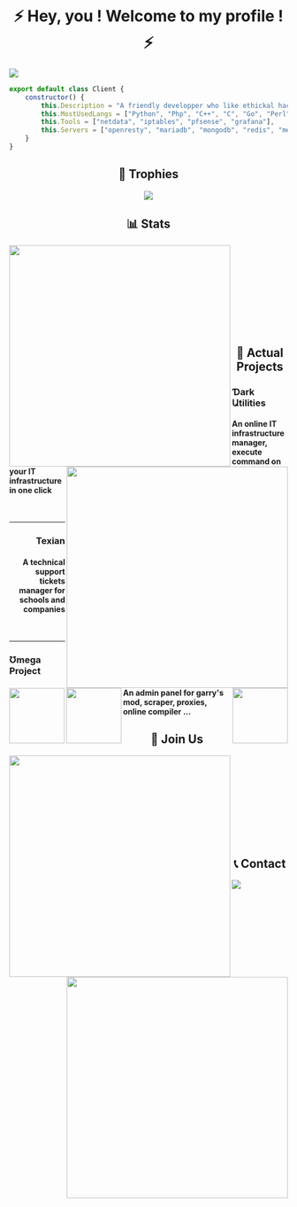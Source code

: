<h1 align="center">⚡️ Hey, you ! Welcome to my profile ! ⚡️</h1>

<img src="https://user-images.githubusercontent.com/69421356/175442177-0f05ce78-31a5-44db-a7e3-603f7e96050a.png">

```javascript
export default class Client {
    constructor() {
        this.Description = "A friendly developper who like ethickal hacking", 
        this.MostUsedLangs = ["Python", "Php", "C++", "C", "Go", "Perl", "NodeJS"],
        this.Tools = ["netdata", "iptables", "pfsense", "grafana"],
        this.Servers = ["openresty", "mariadb", "mongodb", "redis", "memcached"]
    }
}
```

<h2 align="center">🥇 Trophies</h2>
<p align="center">
    <img src="https://github-profile-trophy.vercel.app/?username=Inplex-sys&amp;theme=dracula&amp;margin-w=15&amp;margin-h=15&amp;column=7" style="max-width:100%;">
</p>

<h2 align="center">📊 Stats</h2>
<div float="center">
    <img align="left" width="400" src="https://github-readme-stats.vercel.app/api?username=Inplex-sys&amp;theme=dracula&amp;show_icons=true">
    <img align="right" width="400" src="https://github-readme-streak-stats.herokuapp.com/?user=Inplex-sys&theme=dracula&hide_border=true&stroke=0000&background=0D1117&ring=60D9FA&fire=60D9FA&currStreakLabel=60D9FA">
</div>
<br/><br/><br/><br/><br/><br/><br/><br/><br/>
<h2 align="center">📌 Actual Projects</h2>
<div>
<p>
    <a href="https://tinyurl.com/mw9exrur"><img width="100" align="left" src="https://user-images.githubusercontent.com/69421356/192012503-4b9a25d3-86f3-4955-b040-572ab66e2bc7.png"></a>
    <h3>Ɗark Աtilities</h3>
    <h4>An online IT infrastructure manager, execute command on your IT infrastructure in one click</h4>
</p>
<br>
<hr>
<p>
    <a href="#"><img width="100" align="right" src="https://user-images.githubusercontent.com/69421356/192012425-de6148a1-e004-4349-a28e-6351f5de86c6.png"></a>
    <h3 align="right">Texian</h3>
    <h4 align="right">A technical support tickets manager for schools and companies</h4>
</p>
<br>
<hr>
<p>
    <a href="https://omega-project.xyz/"><img width="100" align="left" src="https://user-images.githubusercontent.com/69421356/132992532-cab4ec4e-d08c-48cb-89be-b43791ead1bc.png"></a>
    <h3>Ʊmega Project</h3>
    <h4>An admin panel for garry's mod, scraper, proxies, online compiler ...</h4>
</p>
</div>
<h2 align="center">📃 Join Us</h2></center>
<div float="center">
    <a href="https://discord.gg/qUUAVrKmXU">
        <img align="left" width="400" src="https://discord.com/api/guilds/1020310435892838503/widget.png?style=banner3">
    </a> 
    <a href="https://t.me/+Pn2PmVtSR05mZjc0">
        <img align="right" width="400" src="https://user-images.githubusercontent.com/69421356/187553684-d619455b-09db-41c0-af6f-a47126fd8018.png">
    </a> 
</div>
<br/><br/><br/><br/><br/><br/><br/><br/><br/>
<h2 align="center">📞 Contact</h2>
<img align="center" src="https://lanyard-profile-readme.vercel.app/api/853030167458480138">

